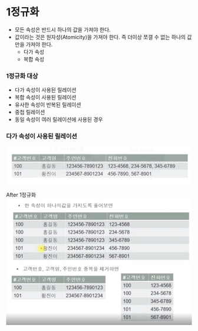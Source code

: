 # 1정규화 

- 모든 속성은 반드시 하나의 값을 가져야 한다. 
- 값이라는 것은 원자성(Atomicity)을 가져야 한다. 즉 더이상 쪼갤 수 없는 하나의 값만을 가져야 한다. 
  - 다가 속성 
  - 복합 속성 

### 1정규화 대상 

- 다가 속성이 사용된 릴레이션 
- 복합 속성이 사용된 릴레이션 
- 유사한 속성이 반복된 릴레이션 
- 중첩 릴레이션 
- 동일 속성이 여러 릴레이션에 사용된 경우 

### 다가 속성이 사용된 릴레이션 

![16.JPG](Image%2F16.JPG)

After 1정규화 
![17.JPG](Image%2F17.JPG)
